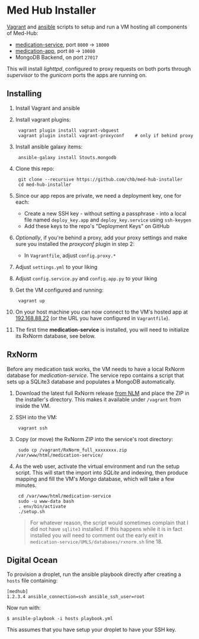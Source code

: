 Med Hub Installer
=================

[Vagrant][] and [ansible][] scripts to setup and run a VM hosting all components of Med-Hub:

- [medication-service][], port `8000` -> `18000`
- [medication-app][], port `80` -> `10080`
- MongoDB Backend, on port `27017`

This will install _lighttpd_, configured to proxy requests on both ports through _supervisor_ to the _gunicorn_ ports the apps are running on.

Installing
----------

1. Install Vagrant and ansible
2. Install vagrant plugins:

        vagrant plugin install vagrant-vbguest
        vagrant plugin install vagrant-proxyconf    # only if behind proxy

3. Install ansible galaxy items:

        ansible-galaxy install Stouts.mongodb

4. Clone this repo:

        git clone --recursive https://github.com/chb/med-hub-installer
        cd med-hub-installer

5. Since our app repos are private, we need a deployment key, one for each:
    - Create a new SSH key - without setting a passphrase - into a local file named `deploy_key.app` and `deploy_key.service` using `ssh-keygen`
    - Add these keys to the repo's "Deployment Keys" on GitHub

6. _Optionally_, if you're behind a proxy, add your proxy settings and make sure you installed the _proxyconf_ plugin in step 2:
    - In `Vagrantfile`, adjust `config.proxy.*`

7. Adjust `settings.yml` to your liking
8. Adjust `config.service.py` and `config.app.py` to your liking
9. Get the VM configured and running:

        vagrant up

10. On your host machine you can now connect to the VM's hosted app at [192.168.88.22](http://192.168.88.22) (or the URL you have configured in `Vagrantfile`).
11. The first time **medication-service** is installed, you will need to initialize its RxNorm database, see below.


RxNorm
------

Before any medication task works, the VM needs to have a local RxNorm database for _medication-service_.
The service repo contains a script that sets up a SQLite3 database and populates a MongoDB automatically.

1. Download the latest full RxNorm release [from NLM](http://www.nlm.nih.gov/research/umls/rxnorm/docs/rxnormfiles.html) and place the ZIP in the installer's directory.
    This makes it available under `/vagrant` from inside the VM.
2. SSH into the VM:
    
        vagrant ssh
    
3. Copy (or move) the RxNorm ZIP into the service's root directory:
    
        sudo cp /vagrant/RxNorm_full_xxxxxxxx.zip /var/www/html/medication-service/
    
4. As the web user, activate the virtual environment and run the setup script.
    This will start the import into _SQLite_ and indexing, then produce mapping and fill the VM's _Mongo_ database, which will take a few minutes.

        cd /var/www/html/medication-service
        sudo -u www-data bash
        . env/bin/activate
        ./setup.sh
    
    > For whatever reason, the script would sometimes complain that I did not have `sqlite3` installed.
    > If this happens while it is in fact installed you will need to comment out the early exit in `medication-service/UMLS/databases/rxnorm.sh` line 18.

Digital Ocean
-------------

To provision a droplet, run the ansible playbook directly after creating a `hosts` file containing:

    [medhub]
    1.2.3.4 ansible_connection=ssh ansible_ssh_user=root

Now run with:

    $ ansible-playbook -i hosts playbook.yml

This assumes that you have setup your droplet to have your SSH key.


[vagrant]: http://www.vagrantup.com/downloads
[ansible]: http://docs.ansible.com
[app]: https://github.com/chb/clinical-trials-app
[medication-service]: https://github.com/chb/medication-service/
[medication-app]: https://github.com/chb/medication-app
